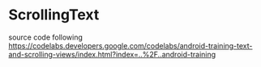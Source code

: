 # ScrollingText

source code following https://codelabs.developers.google.com/codelabs/android-training-text-and-scrolling-views/index.html?index=..%2F..android-training